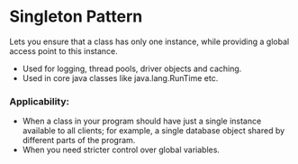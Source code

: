 # Singleton Pattern

Lets you ensure
that a class has only one instance, while providing a global access point to this instance.

- Used for logging, thread pools, driver objects and caching.
- Used in core java classes like java.lang.RunTime etc.

### Applicability:
- When a class in your program should have just a single instance available to all clients; for example, a single database object shared by different parts of the program.
- When you need stricter control over global variables.